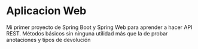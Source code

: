 # Aplicacion Web
Mi primer proyecto de Spring Boot y Spring Web para aprender a hacer API REST. Métodos básicos sin ninguna utilidad más que la de probar anotaciones y tipos de devolución
